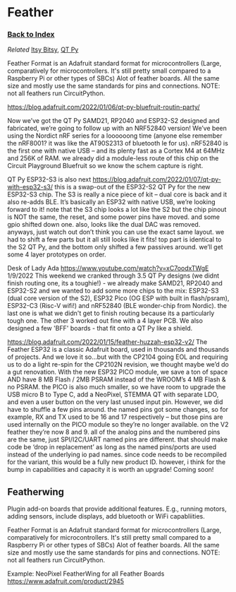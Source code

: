 
# Feather

### [Back to Index](index.md)

*Related* [Itsy Bitsy](itsy_bitsy.md), [QT Py](qt_py.md)



Feather Format is an Adafruit standard format for microcontrollers (Large, comparatively for microcontrollers.  It's still pretty small compared to a Raspberry Pi or other types of SBCs) 
Alot of feather boards.  All the same size and mostly use the same standards for pins and connections.  NOTE: not all feathers run CircuitPython.




https://blog.adafruit.com/2022/01/06/qt-py-bluefruit-routin-party/

Now we’ve got the QT Py SAMD21, RP2040 and ESP32-S2 designed and fabricated, we’re going to follow up with an NRF52840 version! We’ve been using the Nordict nRF series for a loooooong time (anyone else remember the nRF8001? it was like the AT90S2313 of bluetooth le for us). nRF52840 is the first one with native USB – and its plenty fast as a Cortex M4 at 64MHz and 256K of RAM. we already did a module-less route of this chip on the Circuit Playground Bluefruit so we know the schem capture is right.



QT Py ESP32-S3 is also next https://blog.adafruit.com/2022/01/07/qt-py-with-esp32-s3/
this is a swap-out of the ESP32-S2 QT Py for the new ESP32-S3 chip. The S3 is really a nice piece of kit – dual core is back and it also re-adds BLE. It’s basically an ESP32 with native USB, we’re looking forward to it! note that the S3 chip looks a lot like the S2 but the chip pinout is NOT the same, the reset, and some power pins have moved. and some gpio shifted down one. also, looks like the dual DAC was removed. anyways, just watch out don’t think you can use the exact same layout. we had to shift a few parts but it all still looks like it fits! top part is identical to the S2 QT Py, and the bottom only shifted a few passives around. we’ll get some 4 layer prototypes on order. 


Desk of Lady Ada https://www.youtube.com/watch?v=xC7oodxTWgE  1/9/2022 
This weekend we cranked through 3.5 QT Py designs (we didnt finish routing one, its a toughie!) - we already make SAMD21, RP2040 and ESP32-S2 and we wanted to add some more chips to the mix: ESP32-S3 (dual core version of the S2), ESP32 Pico (OG ESP with built in flash/psram), ESP32-C3 (Risc-V wifi!) and nRF52840 (BLE wonder-chip from Nordic). the last one is what we didn't get to finish routing because its a particularly tough one. The other 3 worked out fine with a 4 layer PCB. We also designed a few 'BFF' boards - that fit onto a QT Py like a shield. 


https://blog.adafruit.com/2022/01/15/feather-huzzah-esp32-v2/
The Feather ESP32 is a classic Adafruit board, used in thousands and thousands of projects. And we love it so…but with the CP2104 going EOL and requiring us to do a light re-spin for the CP2102N revision, we thought maybe we’d do a gut renovation. With the new ESP32 PICO module, we save a ton of space AND have 8 MB Flash / 2MB PSRAM instead of the WROOM’s 4 MB Flash & no PSRAM. the PICO is also much smaller, so we have room to upgrade the USB micro B to Type C, add a NeoPixel, STEMMA QT with separate LDO, and even a user button on the very last unused input pin. However, we did have to shuffle a few pins around. the named pins got some changes, so for example, RX and TX used to be 16 and 17 respectively – but those pins are used internally on the PICO module so they’re no longer available. on the V2 feather they’re now 8 and 9. all of the analog pins and the numbered pins are the same, just SPI/I2C/UART named pins are different. that should make code be ‘drop in replacement’ as long as the named pins/ports are used instead of the underlying io pad names. since code needs to be recompiled for the variant, this would be a fully new product ID. however, i think for the bump in capabilities and capacity it is worth an upgrade! Coming soon!


## Featherwing

Plugin add-on boards that provide additional features.  E.g., running motors, adding sensors, include displays, add bluetooth or WiFi capabliities.

Feather Format is an Adafruit standard format for microcontrollers (Large, comparatively for microcontrollers.  It's still pretty small compared to a Raspberry Pi or other types of SBCs) 
Alot of feather boards.  All the same size and mostly use the same standards for pins and connections.  NOTE: not all feathers run CircuitPython.

Example:  NeoPixel FeatherWing for all Feather Boards https://www.adafruit.com/product/2945

